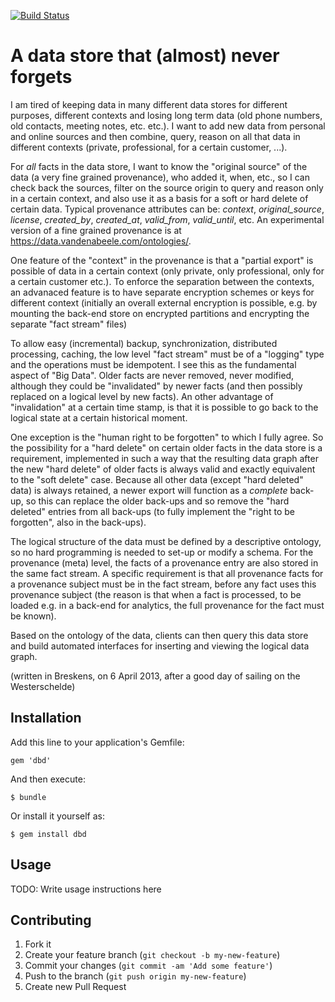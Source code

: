 [![Build Status](https://travis-ci.org/petervandenabeele/dbd.png?branch=master)](http://travis-ci.org/petervandenabeele/dbd)

# A data store that (almost) never forgets

I am tired of keeping data in many different data stores for different purposes, different contexts and losing long term data (old phone numbers, old contacts, meeting notes, etc. etc.). I want to add new data from personal and online sources and then combine, query, reason on all that data in different contexts (private, professional, for a certain customer, ...).

For _all_ facts in the data store, I want to know the "original source" of the data (a very fine grained provenance), who added it, when, etc., so I can check back the sources, filter on the source origin to query and reason only in a certain context, and also use it as a basis for a soft or hard delete of certain data. Typical provenance attributes can be: *context*, *original_source*, *license*, *created_by*, *created_at*, *valid_from*, *valid_until*, etc. An experimental version of a fine grained provenance is at https://data.vandenabeele.com/ontologies/.

One feature of the "context" in the provenance is that a "partial export" is possible of data in a certain context (only private, only professional, only for a certain customer etc.). To enforce the separation between the contexts, an advanaced feature is to have separate encryption schemes or keys for different context (initially an overall external encryption is possible, e.g. by mounting the back-end store on encrypted partitions and encrypting the separate "fact stream" files)

To allow easy (incremental) backup, synchronization, distributed processing, caching, the low level "fact stream" must be of a "logging" type and the operations must be idempotent. I see this as the fundamental aspect of "Big Data". Older facts are never removed, never modified, although they could be "invalidated" by newer facts (and then possibly replaced on a logical level by new facts). An other advantage of "invalidation" at a certain time stamp, is that it is possible to go back to the logical state at a certain historical moment.

One exception is the "human right to be forgotten" to which I fully agree. So the possibility for a "hard delete" on certain older facts in the data store is a requirement, implemented in such a way that the resulting data graph after the new "hard delete" of older facts is always valid and exactly equivalent to the "soft delete" case. Because all other data (except "hard deleted" data) is always retained, a newer export will function as a _complete_ back-up, so this can replace the older back-ups and so remove the "hard deleted" entries from all back-ups (to fully implement the "right to be forgotten", also in the back-ups).

The logical structure of the data must be defined by a descriptive ontology, so no hard programming is needed to set-up or modify a schema.  For the provenance (meta) level, the facts of a provenance entry are also stored in the same fact stream. A specific requirement is that all provenance facts for a provenance subject must be in the fact stream, before any fact uses this provenance subject (the reason is that when a fact is processed, to be loaded e.g. in a back-end for analytics, the full provenance for the fact must be known).

Based on the ontology of the data, clients can then query this data store and build automated interfaces for inserting and viewing the logical data graph.

(written in Breskens, on 6 April 2013, after a good day of sailing on the Westerschelde)

## Installation

Add this line to your application's Gemfile:

    gem 'dbd'

And then execute:

    $ bundle

Or install it yourself as:

    $ gem install dbd

## Usage

TODO: Write usage instructions here

## Contributing

1. Fork it
2. Create your feature branch (`git checkout -b my-new-feature`)
3. Commit your changes (`git commit -am 'Add some feature'`)
4. Push to the branch (`git push origin my-new-feature`)
5. Create new Pull Request
